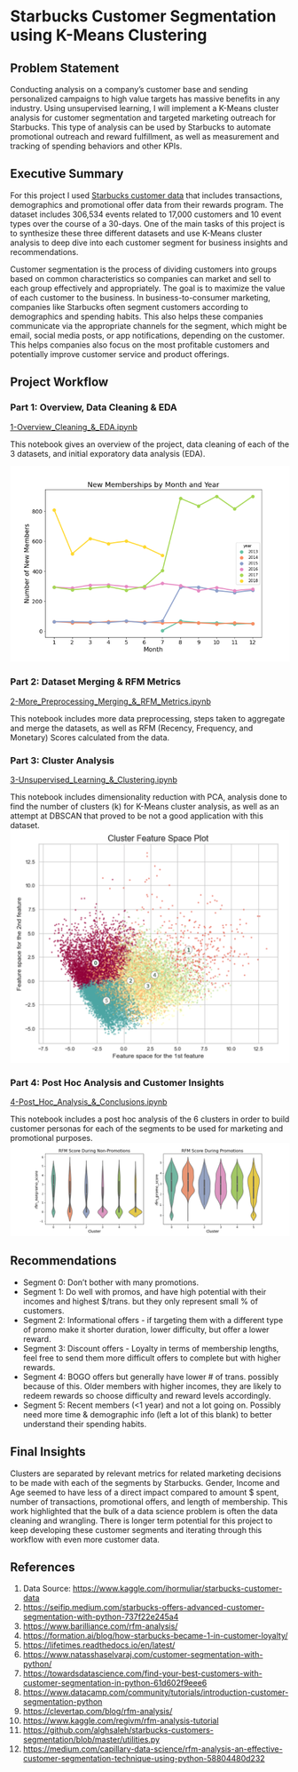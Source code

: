 # Starbucks Customer Segmentation using K-Means Clustering

## Problem Statement

Conducting analysis on a company’s customer base and sending personalized campaigns to high value targets has massive benefits in any industry. Using unsupervised learning, I will implement a K-Means cluster analysis for customer segmentation and targeted marketing outreach for Starbucks. This type of analysis can be used by Starbucks to automate promotional outreach and reward fulfillment, as well as measurement and tracking of spending behaviors and other KPIs.


## Executive Summary

For this project I used [Starbucks customer data](https://www.kaggle.com/ihormuliar/starbucks-customer-data) that includes transactions, demographics and promotional offer data from their rewards program. The dataset includes 306,534 events related to 17,000 customers and 10 event types over the course of a 30-days. One of the main tasks of this project is to synthesize these three different datasets and use K-Means cluster analysis to deep dive into each customer segment for business insights and recommendations.

Customer segmentation is the process of dividing customers into groups based on common characteristics so companies can market and sell to each group effectively and appropriately. The goal is to maximize the value of each customer to the business. In business-to-consumer marketing, companies like Starbucks often segment customers according to demographics and spending habits. This also helps these companies communicate via the appropriate channels for the segment, which might be email, social media posts, or app notifications, depending on the customer. This helps companies also focus on the most profitable customers and potentially improve customer service and product offerings.

## Project Workflow

### Part 1: Overview, Data Cleaning & EDA

[1-Overview_Cleaning_&_EDA.ipynb](https://github.com/ebsiegs/starbucks_customer_segmentation/blob/master/code/1-Overview_Cleaning_%26_EDA.ipynb)

This notebook gives an overview of the project, data cleaning of each of the 3 datasets, and initial exporatory data analysis (EDA).

![membership_month_year](https://github.com/ebsiegs/starbucks_customer_segmentation/blob/master/images/membership_month_year.png)

### Part 2: Dataset Merging & RFM Metrics

[2-More_Preprocessing_Merging_&_RFM_Metrics.ipynb](https://github.com/ebsiegs/starbucks_customer_segmentation/blob/master/code/2-More_Preprocessing_Merging_%26_RFM_Metrics.ipynb)

This notebook includes more data preprocessing, steps taken to aggregate and merge the datasets, as well as RFM (Recency, Frequency, and Monetary) Scores calculated from the data.

### Part 3: Cluster Analysis

[3-Unsupervised_Learning_&_Clustering.ipynb](https://github.com/ebsiegs/starbucks_customer_segmentation/blob/master/code/3-Unsupervised_Learning_%26_Clustering.ipynb)

This notebook includes dimensionality reduction with PCA, analysis done to find the number of clusters (k) for K-Means cluster analysis, as well as an attempt at DBSCAN that proved to be not a good application with this dataset.
![1st_2nd_feature_space](https://github.com/ebsiegs/starbucks_customer_segmentation/blob/master/images/1st_2nd_feature_space.png)

### Part 4: Post Hoc Analysis and Customer Insights

[4-Post_Hoc_Analysis_&_Conclusions.ipynb](https://github.com/ebsiegs/starbucks_customer_segmentation/blob/master/code/4-Post_Hoc_Analysis_%26_Conclusions.ipynb)

This notebook includes a post hoc analysis of the 6 clusters in order to build customer personas for each of the segments to be used for marketing and promotional purposes.
![rfm_clusters.png](https://github.com/ebsiegs/starbucks_customer_segmentation/blob/master/images/rfm_clusters.png)

## Recommendations

- Segment 0: Don’t bother with many promotions.
- Segment 1: Do well with promos, and have high potential with their incomes and highest $/trans. but they only represent small % of customers.
- Segment 2: Informational offers - if targeting them with a different type of promo make it shorter duration, lower difficulty, but offer a lower reward.
- Segment 3: Discount offers - Loyalty in terms of membership lengths, feel free to send them more difficult offers to complete but with higher rewards.
- Segment 4: BOGO offers but generally have lower # of trans. possibly because of this. Older members with higher incomes, they are likely to redeem rewards so choose difficulty and reward levels accordingly.
- Segment 5: Recent members (<1 year) and not a lot going on. Possibly need more time & demographic info (left a lot of this blank) to better understand their spending habits.

## Final Insights

Clusters are separated by relevant metrics for related marketing decisions to be made with each of the segments by Starbucks. Gender, Income and Age seemed to have less of a direct impact compared to amount $ spent, number of transactions, promotional offers, and length of membership. This work highlighted that the bulk of a data science problem is often the data cleaning and wrangling. There is longer term potential for this project to keep developing these customer segments and iterating through this workflow with even more customer data.


## References
1. Data Source: https://www.kaggle.com/ihormuliar/starbucks-customer-data
2. https://seifip.medium.com/starbucks-offers-advanced-customer-segmentation-with-python-737f22e245a4
3. https://www.barilliance.com/rfm-analysis/
4. https://formation.ai/blog/how-starbucks-became-1-in-customer-loyalty/
5. https://lifetimes.readthedocs.io/en/latest/
6. https://www.natasshaselvaraj.com/customer-segmentation-with-python/
7. https://towardsdatascience.com/find-your-best-customers-with-customer-segmentation-in-python-61d602f9eee6
8. https://www.datacamp.com/community/tutorials/introduction-customer-segmentation-python
9. https://clevertap.com/blog/rfm-analysis/
10. https://www.kaggle.com/regivm/rfm-analysis-tutorial
11. https://github.com/alghsaleh/starbucks-customers-segmentation/blob/master/utilities.py
12. https://medium.com/capillary-data-science/rfm-analysis-an-effective-customer-segmentation-technique-using-python-58804480d232

